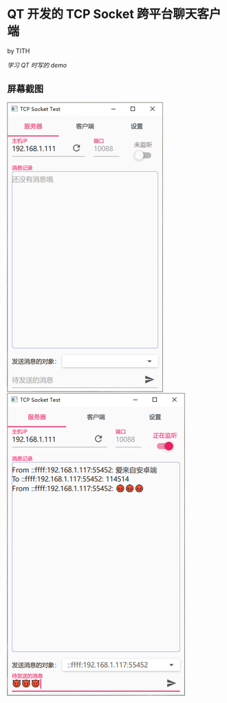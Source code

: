 # QT 开发的 TCP Socket 跨平台聊天客户端

by TITH

*学习 QT 时写的 demo*

## 屏幕截图

![](screenshot/屏幕截图%202022-08-25%20221951.png)
![](screenshot/屏幕截图%202022-08-25%20222538.png)